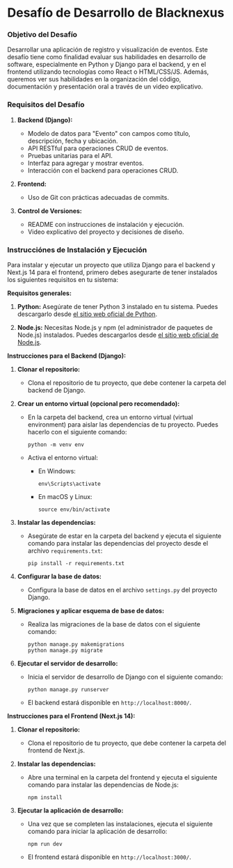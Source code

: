 # Desafío de Desarrollo de Blacknexus

### Objetivo del Desafío

Desarrollar una aplicación de registro y visualización de eventos. Este desafío tiene como finalidad evaluar sus habilidades en desarrollo de software, especialmente en Python y Django para el backend, y en el frontend utilizando tecnologías como React o HTML/CSS/JS. Además, queremos ver sus habilidades en la organización del código, documentación y presentación oral a través de un video explicativo.

### Requisitos del Desafío

1. **Backend (Django):**
   - Modelo de datos para "Evento" con campos como título, descripción, fecha y ubicación.
   - API RESTful para operaciones CRUD de eventos.
   - Pruebas unitarias para el API.
   - Interfaz para agregar y mostrar eventos.
   - Interacción con el backend para operaciones CRUD.

2. **Frontend:**
   - Uso de Git con prácticas adecuadas de commits.

3. **Control de Versiones:**
   - README con instrucciones de instalación y ejecución.
   - Video explicativo del proyecto y decisiones de diseño.

### Instrucciónes de Instalación y Ejecución

Para instalar y ejecutar un proyecto que utiliza Django para el backend y Next.js 14 para el frontend, primero debes asegurarte de tener instalados los siguientes requisitos en tu sistema:

**Requisitos generales:**

1. **Python:** Asegúrate de tener Python 3 instalado en tu sistema. Puedes descargarlo desde [el sitio web oficial de Python](https://www.python.org/downloads/).

2. **Node.js:** Necesitas Node.js y npm (el administrador de paquetes de Node.js) instalados. Puedes descargarlos desde [el sitio web oficial de Node.js](https://nodejs.org/).

**Instrucciones para el Backend (Django):**

1. **Clonar el repositorio:**
   - Clona el repositorio de tu proyecto, que debe contener la carpeta del backend de Django.

2. **Crear un entorno virtual (opcional pero recomendado):**
   - En la carpeta del backend, crea un entorno virtual (virtual environment) para aislar las dependencias de tu proyecto. Puedes hacerlo con el siguiente comando:
   
     ```
     python -m venv env
     ```

   - Activa el entorno virtual:
   
     - En Windows:
       ```
       env\Scripts\activate
       ```
     - En macOS y Linux:
       ```
       source env/bin/activate
       ```

3. **Instalar las dependencias:**
   - Asegúrate de estar en la carpeta del backend y ejecuta el siguiente comando para instalar las dependencias del proyecto desde el archivo `requirements.txt`:

     ```
     pip install -r requirements.txt
     ```

4. **Configurar la base de datos:**
   - Configura la base de datos en el archivo `settings.py` del proyecto Django.

5. **Migraciones y aplicar esquema de base de datos:**
   - Realiza las migraciones de la base de datos con el siguiente comando:

     ```
     python manage.py makemigrations
     python manage.py migrate
     ```

6. **Ejecutar el servidor de desarrollo:**
   - Inicia el servidor de desarrollo de Django con el siguiente comando:

     ```
     python manage.py runserver
     ```

   - El backend estará disponible en `http://localhost:8000/`.

**Instrucciones para el Frontend (Next.js 14):**

1. **Clonar el repositorio:**
   - Clona el repositorio de tu proyecto, que debe contener la carpeta del frontend de Next.js.

2. **Instalar las dependencias:**
   - Abre una terminal en la carpeta del frontend y ejecuta el siguiente comando para instalar las dependencias de Node.js:

     ```
     npm install
     ```

3. **Ejecutar la aplicación de desarrollo:**
   - Una vez que se completen las instalaciones, ejecuta el siguiente comando para iniciar la aplicación de desarrollo:

     ```
     npm run dev
     ```

   - El frontend estará disponible en `http://localhost:3000/`.
